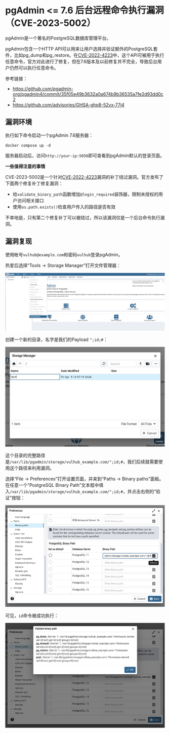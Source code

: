 # pgAdmin <= 7.6 后台远程命令执行漏洞（CVE-2023-5002）

pgAdmin是一个著名的PostgreSQL数据库管理平台。

pgAdmin包含一个HTTP API可以用来让用户选择并验证额外的PostgreSQL套件，比如pg_dump和pg_restore。在[CVE-2022-4223](https://github.com/vulhub/vulhub/tree/master/pgadmin/CVE-2022-4223)中，这个API可被用于执行任意命令，官方对此进行了修复，但在7.6版本及以前修复并不完全，导致后台用户仍然可以执行任意命令。

参考链接：

- <https://github.com/pgadmin-org/pgadmin4/commit/35f05e49b3632a0a674b9b36535a7fe2d93dd0c2>
- <https://github.com/advisories/GHSA-ghp8-52vx-77j4>

## 漏洞环境

执行如下命令启动一个pgAdmin 7.6服务器：

```
docker compose up -d
```

服务器启动后，访问`http://your-ip:5050`即可查看到pgAdmin默认的登录页面。

**一些值得注意的事情**

CVE-2023-5002是一个针对[CVE-2022-4223](https://github.com/vulhub/vulhub/tree/master/pgadmin/CVE-2022-4223)漏洞的补丁绕过漏洞。官方发布了下面两个修复补丁修复漏洞：

- 给`validate_binary_path`函数增加`@login_required`装饰器，限制未授权的用户访问相关接口
- 使用`os.path.exists()`检查用户传入的路径是否有效

不幸地是，只有第二个修复补丁可以被绕过，所以该漏洞仅是一个后台命令执行漏洞。

## 漏洞复现

使用帐号`vulhub@example.com`和密码`vulhub`登录pgAdmin。

热爱后选择“Tools -> Storage Manager”打开文件管理器：

![](1.png)

创建一个新的目录，名字是我们的Payload `";id;#`：

![](2.png)

这个目录的完整路径是`/var/lib/pgadmin/storage/vulhub_example.com/";id;#`，我们后续就需要使用这个路径来利用漏洞。

选择“File -> Preferences”打开设置页面，并来到“Paths -> Binary paths”面板。在任意一个“PostgreSQL Binary Path”文本框中填入`/var/lib/pgadmin/storage/vulhub_example.com/";id;#`，并点击右侧的“验证”按钮：

![](3.png)

可见，`id`命令被成功执行：

![](4.png)
